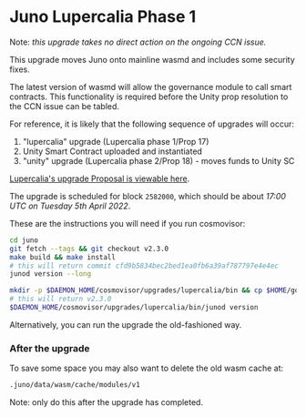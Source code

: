# Juno Lupercalia Phase 1

Note: _this upgrade takes no direct action on the ongoing CCN issue._

This upgrade moves Juno onto mainline wasmd and includes some security fixes.

The latest version of wasmd will allow the governance module to call smart contracts. This functionality is required before the Unity prop resolution to the CCN issue can be tabled.

For reference, it is likely that the following sequence of upgrades will occur:

1. "lupercalia" upgrade (Lupercalia phase 1/Prop 17)
2. Unity Smart Contract uploaded and instantiated
3. "unity" upgrade (Lupercalia phase 2/Prop 18) - moves funds to Unity SC

[Lupercalia's upgrade Proposal is viewable here](https://www.mintscan.io/juno/proposals/17).

The upgrade is scheduled for block `2582000`, which should be about _17:00 UTC on Tuesday 5th April 2022_.

These are the instructions you will need if you run cosmovisor:

```bash
cd juno
git fetch --tags && git checkout v2.3.0
make build && make install
# this will return commit cfd9b5834bec2bed1ea0fb6a39af787797e4e4ec
junod version --long

mkdir -p $DAEMON_HOME/cosmovisor/upgrades/lupercalia/bin && cp $HOME/go/bin/junod $DAEMON_HOME/cosmovisor/upgrades/lupercalia/bin
# this will return v2.3.0
$DAEMON_HOME/cosmovisor/upgrades/lupercalia/bin/junod version
```

Alternatively, you can run the upgrade the old-fashioned way.

### After the upgrade

To save some space you may also want to delete the old wasm cache at:

```sh
.juno/data/wasm/cache/modules/v1
```

Note: only do this after the upgrade has completed.
